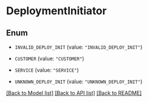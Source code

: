 # DeploymentInitiator

## Enum


* `INVALID_DEPLOY_INIT` (value: `"INVALID_DEPLOY_INIT"`)

* `CUSTOMER` (value: `"CUSTOMER"`)

* `SERVICE` (value: `"SERVICE"`)

* `UNKNOWN_DEPLOY_INIT` (value: `"UNKNOWN_DEPLOY_INIT"`)


[[Back to Model list]](../README.md#documentation-for-models) [[Back to API list]](../README.md#documentation-for-api-endpoints) [[Back to README]](../README.md)


